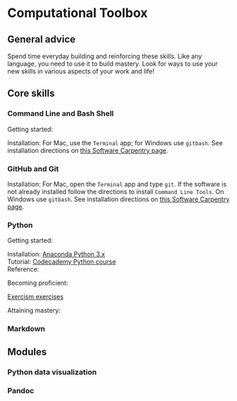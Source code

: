 # Computational Toolbox

## General advice

Spend time everyday building and reinforcing these skills. Like any language, you need to use it to build mastery. Look for ways to use your new skills in various aspects of your work and life!


## Core skills

### Command Line and Bash Shell

Getting started:

Installation: For Mac, use the `Terminal` app; for Windows use `gitbash`. See installation directions on [this Software Carpentry page](https://xuf12.github.io/2015-11-10-northwesternu/).

### GitHub and Git

Installation: For Mac, open the `Terminal` app and type `git`. If the software is not already installed follow the directions to install `Command Line Tools`. On Windows use `gitbash`. See installation directions on [this Software Carpentry page](https://xuf12.github.io/2015-11-10-northwesternu/).


### Python

Getting started:

Installation: [Anaconda Python 3.x](https://www.continuum.io/downloads)  
Tutorial: [Codecademy Python course](https://www.codecademy.com/learn/python)  
Reference:

Becoming proficient:

[Exercism exercises](http://exercism.io)

Attaining mastery:


### Markdown



## Modules

### Python data visualization

### Pandoc

